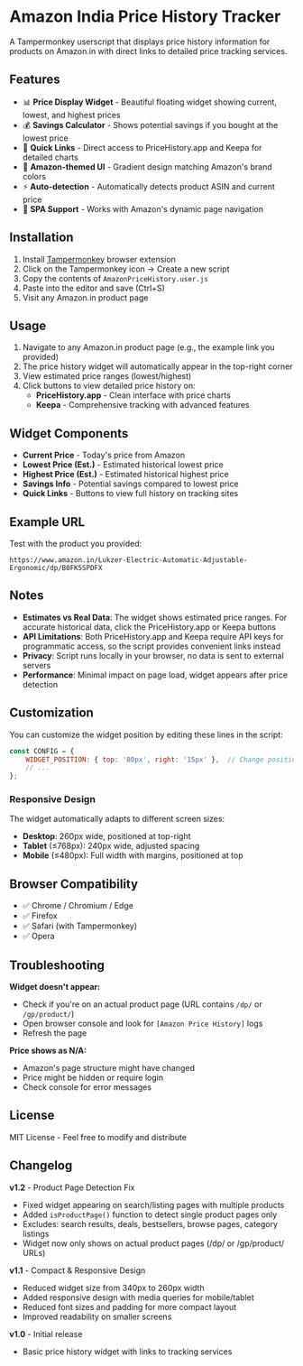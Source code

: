 # Amazon India Price History Tracker

A Tampermonkey userscript that displays price history information for products on Amazon.in with direct links to detailed price tracking services.

## Features

- 📊 **Price Display Widget** - Beautiful floating widget showing current, lowest, and highest prices
- 💰 **Savings Calculator** - Shows potential savings if you bought at the lowest price
- 🔗 **Quick Links** - Direct access to PriceHistory.app and Keepa for detailed charts
- 🎨 **Amazon-themed UI** - Gradient design matching Amazon's brand colors
- ⚡ **Auto-detection** - Automatically detects product ASIN and current price
- 🔄 **SPA Support** - Works with Amazon's dynamic page navigation

## Installation

1. Install [Tampermonkey](https://www.tampermonkey.net/) browser extension
2. Click on the Tampermonkey icon → Create a new script
3. Copy the contents of `AmazonPriceHistory.user.js`
4. Paste into the editor and save (Ctrl+S)
5. Visit any Amazon.in product page

## Usage

1. Navigate to any Amazon.in product page (e.g., the example link you provided)
2. The price history widget will automatically appear in the top-right corner
3. View estimated price ranges (lowest/highest)
4. Click buttons to view detailed price history on:
   - **PriceHistory.app** - Clean interface with price charts
   - **Keepa** - Comprehensive tracking with advanced features

## Widget Components

- **Current Price** - Today's price from Amazon
- **Lowest Price (Est.)** - Estimated historical lowest price
- **Highest Price (Est.)** - Estimated historical highest price
- **Savings Info** - Potential savings compared to lowest price
- **Quick Links** - Buttons to view full history on tracking sites

## Example URL

Test with the product you provided:
```
https://www.amazon.in/Lukzer-Electric-Automatic-Adjustable-Ergonomic/dp/B0FK5SPDFX
```

## Notes

- **Estimates vs Real Data**: The widget shows estimated price ranges. For accurate historical data, click the PriceHistory.app or Keepa buttons
- **API Limitations**: Both PriceHistory.app and Keepa require API keys for programmatic access, so the script provides convenient links instead
- **Privacy**: Script runs locally in your browser, no data is sent to external servers
- **Performance**: Minimal impact on page load, widget appears after price detection

## Customization

You can customize the widget position by editing these lines in the script:

```javascript
const CONFIG = {
    WIDGET_POSITION: { top: '80px', right: '15px' },  // Change position here
    // ...
};
```

### Responsive Design

The widget automatically adapts to different screen sizes:
- **Desktop**: 260px wide, positioned at top-right
- **Tablet** (≤768px): 240px wide, adjusted spacing
- **Mobile** (≤480px): Full width with margins, positioned at top

## Browser Compatibility

- ✅ Chrome / Chromium / Edge
- ✅ Firefox
- ✅ Safari (with Tampermonkey)
- ✅ Opera

## Troubleshooting

**Widget doesn't appear:**
- Check if you're on an actual product page (URL contains `/dp/` or `/gp/product/`)
- Open browser console and look for `[Amazon Price History]` logs
- Refresh the page

**Price shows as N/A:**
- Amazon's page structure might have changed
- Price might be hidden or require login
- Check console for error messages

## License

MIT License - Feel free to modify and distribute

## Changelog

**v1.2** - Product Page Detection Fix
- Fixed widget appearing on search/listing pages with multiple products
- Added `isProductPage()` function to detect single product pages only
- Excludes: search results, deals, bestsellers, browse pages, category listings
- Widget now only shows on actual product pages (/dp/ or /gp/product/ URLs)

**v1.1** - Compact & Responsive Design
- Reduced widget size from 340px to 260px width
- Added responsive design with media queries for mobile/tablet
- Reduced font sizes and padding for more compact layout
- Improved readability on smaller screens

**v1.0** - Initial release
- Basic price history widget with links to tracking services
